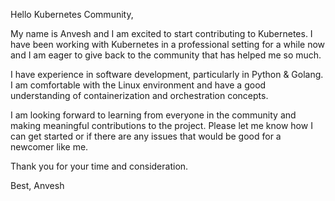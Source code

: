 Hello Kubernetes Community,

My name is Anvesh and I am excited to start contributing to Kubernetes. I have been working with Kubernetes in a professional setting for a while now and I am eager to give back to the community that has helped me so much.

I have experience in software development, particularly in Python & Golang. I am comfortable with the Linux environment and have a good understanding of containerization and orchestration concepts.

I am looking forward to learning from everyone in the community and making meaningful contributions to the project. Please let me know how I can get started or if there are any issues that would be good for a newcomer like me.

Thank you for your time and consideration.

Best,
Anvesh